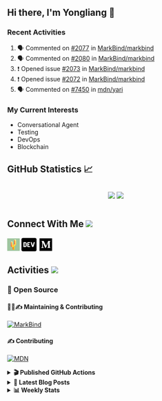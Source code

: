 ## Hi there, I'm Yongliang 👋

### Recent Activities

<!--START_SECTION:activity-->
1. 🗣 Commented on [#2077](https://github.com/MarkBind/markbind/issues/2077) in [MarkBind/markbind](https://github.com/MarkBind/markbind)
2. 🗣 Commented on [#2080](https://github.com/MarkBind/markbind/issues/2080) in [MarkBind/markbind](https://github.com/MarkBind/markbind)
3. ❗️ Opened issue [#2073](https://github.com/MarkBind/markbind/issues/2073) in [MarkBind/markbind](https://github.com/MarkBind/markbind)
4. ❗️ Opened issue [#2072](https://github.com/MarkBind/markbind/issues/2072) in [MarkBind/markbind](https://github.com/MarkBind/markbind)
5. 🗣 Commented on [#7450](https://github.com/mdn/yari/issues/7450) in [mdn/yari](https://github.com/mdn/yari)
<!--END_SECTION:activity-->

### My Current Interests

- Conversational Agent
- Testing
- DevOps
- Blockchain

## GitHub Statistics :chart_with_upwards_trend:
<div align="center">
<div style="display: flex; align-items: center; justify-content: center;">

[![](https://github-readme-stats-tlylt.vercel.app/api?username=tlylt&show_icons=true&theme=tokyonight&hide_border=true&locale=en)](https://github.com/tlylt)
[![](https://github-readme-streak-stats.herokuapp.com/?user=tlylt&theme=tokyonight&hide_border=true)](https://github.com/tlylt)
</div>
</div>

## Connect With Me <img src="https://media.giphy.com/media/2wh5K5yE3ulp3xgYcG/giphy-downsized.gif" width="30">

<a href="https://www.yongliangliu.com/" target="_blank"><img align="center" src="static/site-icon.png" alt="yongliangliu.com" height="29" width="29" /></a>
<a href="https://dev.to/tlylt" target="_blank"><img align="center" src="static/dev-badge.svg" alt="dev.to/tlylt" height="35" width="35" /></a>
<a href="https://tlylt.medium.com" target="_blank"><img align="center" src="static/medium.png" alt="tlylt.medium.com" height="35" width="35" /></a>

## Activities <img src="https://media.giphy.com/media/WUlplcMpOCEmTGBtBW/giphy.gif" width="30">

### 🔭 Open Source

#### 👷‍♂️✍️ Maintaining & Contributing
[![MarkBind](https://github-readme-stats-tlylt.vercel.app/api/pin/?username=markbind&repo=markbind)](https://github.com/MarkBind/markbind)

#### ✍️ Contributing
[![MDN](https://github-readme-stats-tlylt.vercel.app/api/pin/?username=mdn&repo=content)](https://github.com/mdn/content)

<details>
<summary> <b>🎬 Published GitHub Actions </b> </summary>

[![install-graphviz](https://github-readme-stats-tlylt.vercel.app/api/pin/?username=tlylt&repo=install-graphviz)](https://github.com/tlylt/install-graphviz)

[![reposense-action](https://github-readme-stats-tlylt.vercel.app/api/pin/?username=tlylt&repo=reposense-action)](https://github.com/tlylt/reposense-action)

[![markbin-action](https://github-readme-stats-tlylt.vercel.app/api/pin/?username=markbind&repo=markbind-action)](https://github.com/MarkBind/markbind-action)

</details>

<details>
<summary> <b>📕 Latest Blog Posts</b> </summary>

<!-- BLOG-POST-LIST:START -->
- [Creating a regex-based Markdown parser in TypeScript](https://www.yongliangliu.com/blog/rmark/)
- [Create VSCode Snippets for Markdown Blog Workflows](https://www.yongliangliu.com/blog/vscode-snippets/)
- [My Journey into Open Source](https://www.yongliangliu.com/blog/my-journey-into-open-source/)
- [Resources for Orbital CP2106 Independent Software Development Project](https://www.yongliangliu.com/blog/orbital-prep/)
- [A Brief Description of Ransomware Attacks](https://www.yongliangliu.com/blog/ransomware-essay/)
<!-- BLOG-POST-LIST:END -->

</details>

<details>
<summary> <b>📊 Weekly Stats</b> </summary>

<!--START_SECTION:waka-->
![Code Time](http://img.shields.io/badge/Code%20Time-718%20hrs%2039%20mins-blue)

**🐱 My GitHub Data** 

> 🏆 85 Contributions in the Year 2023
 > 
> 📦 334.1 kB Used in GitHub's Storage 
 > 
> 🚫 Not Opted to Hire
 > 
> 📜 146 Public Repositories 
 > 
> 🔑 26 Private Repositories  
 > 
**I'm an Early 🐤** 

```text
🌞 Morning    295 commits    ███████░░░░░░░░░░░░░░░░░░   31.18% 
🌆 Daytime    221 commits    █████░░░░░░░░░░░░░░░░░░░░   23.36% 
🌃 Evening    359 commits    █████████░░░░░░░░░░░░░░░░   37.95% 
🌙 Night      71 commits     ██░░░░░░░░░░░░░░░░░░░░░░░   7.51%

```
📅 **I'm Most Productive on Friday** 

```text
Monday       110 commits    ███░░░░░░░░░░░░░░░░░░░░░░   11.63% 
Tuesday      87 commits     ██░░░░░░░░░░░░░░░░░░░░░░░   9.2% 
Wednesday    159 commits    ████░░░░░░░░░░░░░░░░░░░░░   16.81% 
Thursday     137 commits    ███░░░░░░░░░░░░░░░░░░░░░░   14.48% 
Friday       204 commits    █████░░░░░░░░░░░░░░░░░░░░   21.56% 
Saturday     134 commits    ███░░░░░░░░░░░░░░░░░░░░░░   14.16% 
Sunday       115 commits    ███░░░░░░░░░░░░░░░░░░░░░░   12.16%

```


📊 **This Week I Spent My Time On** 

```text
⌚︎ Time Zone: Asia/Singapore

💬 Programming Languages: 
Markdown                 21 hrs 23 mins      █████████████████░░░░░░░░   69.57% 
TypeScript               6 hrs 23 mins       █████░░░░░░░░░░░░░░░░░░░░   20.78% 
JavaScript               1 hr 40 mins        █░░░░░░░░░░░░░░░░░░░░░░░░   5.44% 
JSON                     42 mins             ░░░░░░░░░░░░░░░░░░░░░░░░░   2.31% 
Other                    15 mins             ░░░░░░░░░░░░░░░░░░░░░░░░░   0.86%

```


 Last Updated on 16/01/2023 00:37:13 UTC
<!--END_SECTION:waka-->

</details>
